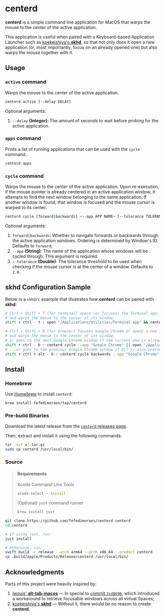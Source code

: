 # centerd

**centerd** is a simple command line application for MacOS that warps the mouse to the center of the active application.

This application is useful when paired with a Keyboard-based Application Launcher such as [koekeishiya's **skhd**](https://github.com/koekeishiya/skhd), so that not only does it open a new application (or, most importantly, focus on an already opened one) but also warps the mouse together with it.

## Usage

### `active` command

Warps the mouse to the center of the active application.

```bash
centerd active [--delay DELAY]
```

Optional arguments:

1. `--delay` **(Integer)**: The amount of seconds to wait before probing for the active application.

### `apps` command

Prints a list of running applications that can be used with the `cycle` command.

```bash
centerd apps
```

### `cycle` command

Warps the mouse to the center of the active application. Upon re-execution, if the mouse pointer is already centered in an active application window, it attempts to find the next window belonging to the same application. If another window is found, that window is focused and the mouse cursor is warped to its center.

```bash
centerd cycle [forward|backwards] <--app APP NAME> [--tolerance TOLERANCE]
```

Optional arguments:

1. `forward|backwards`: Whether to navigate forwards or backwards through the active application windows. Ordering is determined by Window's ID. Defaults to `forward`;
2. `--app` **(String)**: The name of the application whose windows will be cycled through. This argument is required.
3. `--tolerance` **(Double)**: The tolerance threshold to be used when checking if the mouse cursor is at the center of a window. Defaults to `2.0`.

## skhd Configuration Sample

Below is a `skhdrc` example that illustrates how **centerd** can be paired with **skhd**:

```bash
# Ctrl + Shift + T (for terminal) opens (or focuses) the Terminal app;
# and warps the mouse to the center of its window.
shift + ctrl - t : open "/Applications/Utilities/Terminal.app" && centerd active

# Ctrl + Shift + B (for browser) focuses Google Chrome or opens a new instance if it is not running;
# and warps the mouse to the center of its window,
# or goes to the next Google Chrome window if the current one is already centered...
shift + ctrl - b : centerd cycle --app "Google Chrome" || open "/Applications/Google Chrome.app"
# ...or goes to the previous Google Chrome window if Alt is also pressed.
shift + ctrl + alt - b : centerd cycle backwards --app "Google Chrome" || open "/Applications/Google Chrome.app"
```

## Install

### Homebrew

Use [Homebrew](https://brew.sh/) to install `centerd`:

```bash
brew install fefedimoraes/tap/centerd
```

### Pre-build Binaries

Download the latest release from the [`centerd` releases page](https://github.com/fefedimoraes/centerd/releases).

Then, extract and install it using the following commands:

```bash
tar -xzf v*.tar.gz
sudo cp centerd /usr/local/bin/
```

### Source

> #### Requirements
>
> Xcode Command Line Tools
>
> ```bash
> xcode-select --install
> ```
>
> (Optional) `just` command runner
>
> ```bash
> brew install just
> ```

```bash
git clone https://github.com/fefedimoraes/centerd centerd
cd centerd

# If using just, run:
just install

# Otherwise, run:
swift build -c release --arch arm64 --arch x86_64 --product centerd
cp .build/apple/Products/Release/centerd /usr/local/bin/
```

## Acknowledgments

Parts of this project were heavily inspired by:

1. [lwouis' **alt-tab-macos**](https://github.com/lwouis/alt-tab-macos) &mdash; In special to [commit `2cd8b96`](https://github.com/lwouis/alt-tab-macos/commit/2cd8b96d389004b41ce2aad5667d0a11be36dabf), which introduced a workaround to retrieve focusable windows across all virtual Spaces;
2. [koekeishiya's **skhd**](https://github.com/koekeishiya/skhd) &mdash; Without it, there would be no reason to create **centerd**.
